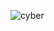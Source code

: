 
![cyber](https://user-images.githubusercontent.com/86862725/195339017-4c3c10dd-8dcb-45cc-96ab-4c65cfb27a6b.gif)
